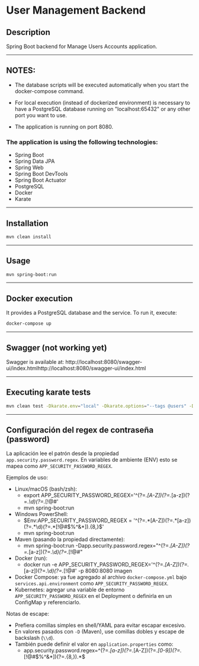 # User Management Backend

## Description

Spring Boot backend for Manage Users Accounts application.


---

## NOTES:

- The database scripts will be executed automatically when you start the docker-compose command.
- For local execution (instead of dockerized environment) is necessary to have a PostgreSQL database running on "localhost:65432" or any other port you want to use.

- The application is running on port 8080.

### The application is using the following technologies:
  - Spring Boot
  - Spring Data JPA
  - Spring Web
  - Spring Boot DevTools
  - Spring Boot Actuator
  - PostgreSQL
  - Docker
  - Karate
---

## Installation

```bash
mvn clean install
```
---
## Usage

```bash
mvn spring-boot:run
```
---
## Docker execution

It provides a PostgreSQL database and the service. To run it, execute: 

```bash
docker-compose up
```

---
## Swagger (not working yet)

Swagger is available at: http://localhost:8080/swagger-ui/index.htmlhttp://localhost:8080/swagger-ui/index.html

---

## Executing karate tests

```bash
mvn clean test -Dkarate.env="local" -Dkarate.options="--tags @users" -Ddriver=karate > log.log -X
```
---

## Configuración del regex de contraseña (password)

La aplicación lee el patrón desde la propiedad `app.security.password.regex`. En variables de ambiente (ENV) esto se mapea como `APP_SECURITY_PASSWORD_REGEX`.

Ejemplos de uso:
- Linux/macOS (bash/zsh):
  - export APP_SECURITY_PASSWORD_REGEX='^(?=.*[A-Z])(?=.*[a-z])(?=.*\d)(?=.*[!@#$%^&*]).{8,}$'
  - mvn spring-boot:run
- Windows PowerShell:
  - $Env:APP_SECURITY_PASSWORD_REGEX = '^(?=.*[A-Z])(?=.*[a-z])(?=.*\d)(?=.*[!@#$%^&*]).{8,}$'
  - mvn spring-boot:run
- Maven (pasando la propiedad directamente):
  - mvn spring-boot:run -Dapp.security.password.regex="^(?=.*[A-Z])(?=.*[a-z])(?=.*\\d)(?=.*[!@#$%^&*]).{8,}$"
- Docker (run):
  - docker run -e APP_SECURITY_PASSWORD_REGEX='^(?=.*[A-Z])(?=.*[a-z])(?=.*\d)(?=.*[!@#$%^&*]).{8,}$' -p 8080:8080 imagen
- Docker Compose: ya fue agregado al archivo `docker-compose.yml` bajo `services.api.environment` como `APP_SECURITY_PASSWORD_REGEX`.
- Kubernetes: agregar una variable de entorno `APP_SECURITY_PASSWORD_REGEX` en el Deployment o definirla en un ConfigMap y referenciarlo.

Notas de escape:
- Prefiera comillas simples en shell/YAML para evitar escapar excesivo.
- En valores pasados con `-D` (Maven), use comillas dobles y escape de backslash (`\\d`).
- También puede definir el valor en `application.properties` como:
  - app.security.password.regex=^(?=.*[a-z])(?=.*[A-Z])(?=.*[0-9])(?=.*[!@#\$%\^&\*])(?=.{8,}).*$
